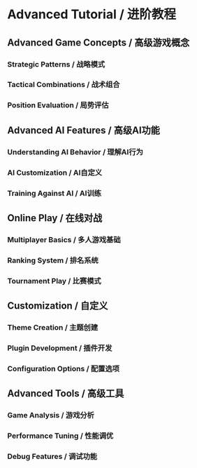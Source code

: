 # Advanced Tutorial / 进阶教程

## Advanced Game Concepts / 高级游戏概念

### Strategic Patterns / 战略模式

### Tactical Combinations / 战术组合

### Position Evaluation / 局势评估

## Advanced AI Features / 高级AI功能

### Understanding AI Behavior / 理解AI行为

### AI Customization / AI自定义

### Training Against AI / AI训练

## Online Play / 在线对战

### Multiplayer Basics / 多人游戏基础

### Ranking System / 排名系统

### Tournament Play / 比赛模式

## Customization / 自定义

### Theme Creation / 主题创建

### Plugin Development / 插件开发

### Configuration Options / 配置选项

## Advanced Tools / 高级工具

### Game Analysis / 游戏分析

### Performance Tuning / 性能调优

### Debug Features / 调试功能 